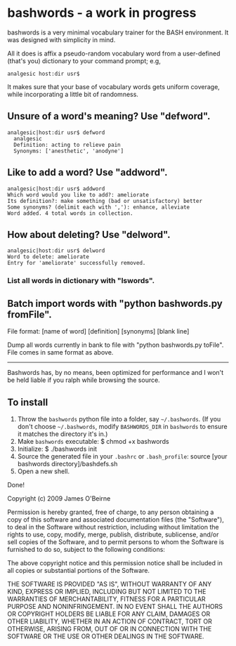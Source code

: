 
# bashwords - a work in progress

bashwords is a very minimal vocabulary trainer for the BASH
environment. It was designed with simplicity in mind.

All it does is affix a pseudo-random vocabulary
word from a user-defined (that's you) dictionary to your
command prompt; e.g,

    analgesic host:dir usr$

It makes sure that your base of vocabulary words gets uniform coverage,
while incorporating a little bit of randomness.

## Unsure of a word's meaning? Use "defword".

    analgesic|host:dir usr$ defword
      analgesic
      Definition: acting to relieve pain
      Synonyms: ['anesthetic', 'anodyne']
  
## Like to add a word? Use "addword".

    analgesic|host:dir usr$ addword
    Which word would you like to add?: ameliorate
    Its definition?: make something (bad or unsatisfactory) better
    Some synonyms? (delimit each with ','): enhance, alleviate 
    Word added. 4 total words in collection.

## How about deleting? Use "delword".

    analgesic|host:dir usr$ delword
    Word to delete: ameliorate
    Entry for 'ameliorate' successfully removed.

### List all words in dictionary with "lswords".

## Batch import words with "python bashwords.py fromFile".
  File format:
      [name of word]
      [definition]
      [synonyms]
      [blank line]

  Dump all words currently in bank to file with
  "python bashwords.py toFile". File comes in same format as above.

  ------------------------

  Bashwords has, by no means, been optimized for performance and I
  won't be held liable if you ralph while browsing the source.

## To install
  1. Throw the `bashwords` python file into a folder, say `~/.bashwords`.
     (If you don't choose `~/.bashwords`, modify `BASHWORDS_DIR` in 
     `bashwords` to ensure it matches the directory it's in.)
  2. Make `bashwords` executable:
       $ chmod +x bashwords
  3. Initialize:
       $ ./bashwords init
  4. Source the generated file in your `.bashrc` or `.bash_profile`:
       source [your bashwords directory]/bashdefs.sh
  5. Open a new shell.

Done!
    
Copyright (c) 2009 James O'Beirne

Permission is hereby granted, free of charge, to any person
obtaining a copy of this software and associated documentation
files (the "Software"), to deal in the Software without
restriction, including without limitation the rights to use,
copy, modify, merge, publish, distribute, sublicense, and/or sell
copies of the Software, and to permit persons to whom the
Software is furnished to do so, subject to the following
conditions:

The above copyright notice and this permission notice shall be
included in all copies or substantial portions of the Software.

THE SOFTWARE IS PROVIDED "AS IS", WITHOUT WARRANTY OF ANY KIND,
EXPRESS OR IMPLIED, INCLUDING BUT NOT LIMITED TO THE WARRANTIES
OF MERCHANTABILITY, FITNESS FOR A PARTICULAR PURPOSE AND
NONINFRINGEMENT. IN NO EVENT SHALL THE AUTHORS OR COPYRIGHT
HOLDERS BE LIABLE FOR ANY CLAIM, DAMAGES OR OTHER LIABILITY,
WHETHER IN AN ACTION OF CONTRACT, TORT OR OTHERWISE, ARISING
FROM, OUT OF OR IN CONNECTION WITH THE SOFTWARE OR THE USE OR
OTHER DEALINGS IN THE SOFTWARE.

